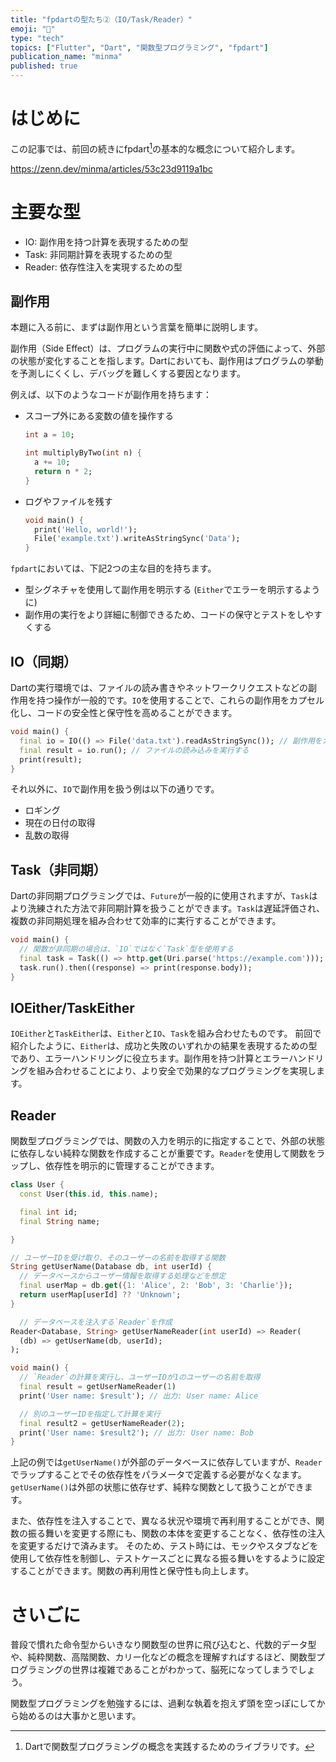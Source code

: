 ```yaml
---
title: "fpdartの型たち②（IO/Task/Reader）"
emoji: "📑"
type: "tech"
topics: ["Flutter", "Dart", "関数型プログラミング", "fpdart"]
publication_name: "minma"
published: true
---
```

# はじめに

この記事では、前回の続きにfpdart[^1]の基本的な概念について紹介します。

https://zenn.dev/minma/articles/53c23d9119a1bc

# 主要な型

- IO: 副作用を持つ計算を表現するための型
- Task: 非同期計算を表現するための型
- Reader: 依存性注入を実現するための型

## 副作用

本題に入る前に、まずは副作用という言葉を簡単に説明します。

副作用（Side Effect）は、プログラムの実行中に関数や式の評価によって、外部の状態が変化することを指します。Dartにおいても、副作用はプログラムの挙動を予測しにくくし、デバッグを難しくする要因となります。

例えば、以下のようなコードが副作用を持ちます：

- スコープ外にある変数の値を操作する
   ```dart
   int a = 10;

   int multiplyByTwo(int n) {
     a += 10;
     return n * 2;
   }
   ```

- ログやファイルを残す
   ```dart
   void main() {
     print('Hello, world!');
     File('example.txt').writeAsStringSync('Data');
   }
   ```

`fpdart`においては、下記2つの主な目的を持ちます。

- 型シグネチャを使用して副作用を明示する (`Either`でエラーを明示するように)
- 副作用の実行をより詳細に制御できるため、コードの保守とテストをしやすくする

## IO（同期）

Dartの実行環境では、ファイルの読み書きやネットワークリクエストなどの副作用を持つ操作が一般的です。`IO`を使用することで、これらの副作用をカプセル化し、コードの安全性と保守性を高めることができます。

```dart
void main() {
  final io = IO(() => File('data.txt').readAsStringSync()); // 副作用をカプセル化する
  final result = io.run(); // ファイルの読み込みを実行する
  print(result);
}
```

それ以外に、`IO`で副作用を扱う例は以下の通りです。

- ロギング
- 現在の日付の取得
- 乱数の取得

## Task（非同期）

Dartの非同期プログラミングでは、`Future`が一般的に使用されますが、`Task`はより洗練された方法で非同期計算を扱うことができます。`Task`は遅延評価され、複数の非同期処理を組み合わせて効率的に実行することができます。

```dart
void main() {
  // 関数が非同期の場合は、`IO`ではなく`Task`型を使用する
  final task = Task(() => http.get(Uri.parse('https://example.com')));
  task.run().then((response) => print(response.body));
}

```

## IOEither/TaskEither

`IOEither`と`TaskEither`は、`Either`と`IO`、`Task`を組み合わせたものです。
前回で紹介したように、`Either`は、成功と失敗のいずれかの結果を表現するための型であり、エラーハンドリングに役立ちます。副作用を持つ計算とエラーハンドリングを組み合わせることにより、より安全で効果的なプログラミングを実現します。

## Reader

関数型プログラミングでは、関数の入力を明示的に指定することで、外部の状態に依存しない純粋な関数を作成することが重要です。`Reader`を使用して関数をラップし、依存性を明示的に管理することができます。

```dart
class User {
  const User(this.id, this.name);

  final int id;
  final String name;

}

// ユーザーIDを受け取り、そのユーザーの名前を取得する関数
String getUserName(Database db, int userId) {
  // データベースからユーザー情報を取得する処理などを想定
  final userMap = db.get({1: 'Alice', 2: 'Bob', 3: 'Charlie'});
  return userMap[userId] ?? 'Unknown';
}

  // データベースを注入する`Reader`を作成
Reader<Database, String> getUserNameReader(int userId) => Reader(
  (db) => getUserName(db, userId);
);

void main() {
  // `Reader`の計算を実行し、ユーザーIDが1のユーザーの名前を取得
  final result = getUserNameReader(1)
  print('User name: $result'); // 出力: User name: Alice

  // 別のユーザーIDを指定して計算を実行
  final result2 = getUserNameReader(2);
  print('User name: $result2'); // 出力: User name: Bob
}
```

上記の例では`getUserName()`が外部のデータベースに依存していますが、`Reader`でラップすることでその依存性をパラメータで定義する必要がなくなます。
`getUserName()`は外部の状態に依存せず、純粋な関数として扱うことができます。

また、依存性を注入することで、異なる状況や環境で再利用することができ、関数の振る舞いを変更する際にも、関数の本体を変更することなく、依存性の注入を変更するだけで済みます。
そのため、テスト時には、モックやスタブなどを使用して依存性を制御し、テストケースごとに異なる振る舞いをするように設定することができます。関数の再利用性と保守性も向上します。

# さいごに

普段で慣れた命令型からいきなり関数型の世界に飛び込むと、代数的データ型や、純粋関数、高階関数、カリー化などの概念を理解すればするほど、関数型プログラミングの世界は複雑であることがわかって、脳死になってしまうでしょう。

関数型プログラミングを勉強するには、過剰な執着を抱えず頭を空っぽにしてから始めるのは大事かと思います。

[^1]: Dartで関数型プログラミングの概念を実践するためのライブラリです。
